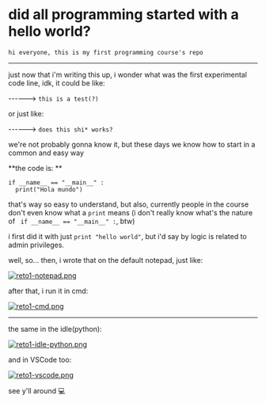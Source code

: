# did all programming started with a hello world? 
`hi everyone, this is my first programming course's repo`

------------

just now that i'm writing this up, i wonder what was the first experimental code line, idk, it could be like: 

------> `this is a test(?)`
  
  or just like: 
  
  ------> `does this shi* works?`
  
  we're not probably gonna know it, but these days we know how to start in a common  and easy way
  
  **the code is: **
  
    if __name__ == "__main__" :
      print("Hola mundo")

that's way so easy to understand, but also, currently people in the course don't even know what a `print` means
(i don't really know what's the nature of ` if __name__ == "__main__" :`, btw)

i first did it with just `print "hello world"`, but i'd say by logic is related to admin privileges. 

well, so... then, i wrote that on the default notepad, just like: 

[![reto1-notepad.png](https://i.postimg.cc/0jY0KVv2/reto1-notepad.png)](https://postimg.cc/Zvqd1F01) 

after that, i run it in cmd: 

[![reto1-cmd.png](https://i.postimg.cc/76NGrdn4/reto1-cmd.png)](https://postimg.cc/N95f1NnC)

-----

the same in the idle(python):

[![reto1-idle-python.png](https://i.postimg.cc/qqVG7995/reto1-idle-python.png)](https://postimg.cc/sQmW60fY)

and in VSCode too:

[![reto1-vscode.png](https://i.postimg.cc/L4LTW8PK/reto1-vscode.png)](https://postimg.cc/c61wgZTX)

see y'll around 💻
